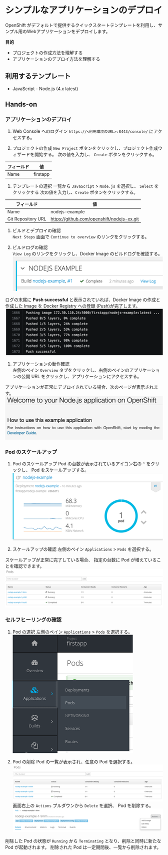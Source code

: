 # シンプルなアプリケーションのデプロイ
OpenShift がデフォルトで提供するクイックスタートテンプレートを利用し、サンプル用のWebアプリケーションをデプロイします。

**目的**
* プロジェクトの作成方法を理解する
* アプリケーションのデプロイ方法を理解する

## 利用するテンプレート
* JavaScript - Node.js (4.x latest)

## Hands-on
### アプリケーションのデプロイ

1. Web Console へのログイン
`https://<利用環境のURL>:8443/console/` にアクセスする。

1. プロジェクトの作成
`New Project` ボタンをクリックし、プロジェクト作成ウィザードを開始する。
次の値を入力し、 `Create` ボタンをクリックする。

|フィールド|値|
|---|---|
|Name|firstapp|

1. テンプレートの選択
一覧から `JavaScript` > `Node.js` を選択し、 `Select` をクリックする
次の値を入力し、`Create` ボタンをクリックする。

|フィールド|値|
|---|---|
|Name|nodejs-example|
|Git Repository URL|https://github.com/openshift/nodejs-ex.git|

1. ビルドとデプロイの確認  
`Next Steps` 画面で `Continue to overview` のリンクをクリックする。

1. ビルドログの確認  
`View Log` のリンクをクリックし、Docker Image のビルドログを確認する。
![ViewLog](./ViewLog.png)

ログの末尾に **Push successful** と表示されていれば、Docker Image の作成と作成した Image を Docker Registry への登録 (Push)が完了します。
![BuildLog_PushImage](./BuildLog_PushImage.png)

1. アプリケーションの動作確認  
左側のペイン `Overview` タブをクリックし、右側のペインのアプリケーションの公開 URL をクリックし、アプリケーションにアクセスする。

アプリケーションが正常にデプロイされている場合、次のページが表示されます。
![FirstApp](./firstapp.png)

### Pod のスケールアップ

1. Pod のスケールアップ
Pod の台数が表示されているアイコン右の `^` をクリックし、 Pod をスケールアップする。
![FirstAppPod](./firstapp-pod.png)

1. スケールアップの確認
左側のペイン `Applications` > `Pods` を選択する。

スケールアップが正常に完了している場合、 指定の台数に Pod が増えていることを確認できます。
![SelfHealing](./self-heal02.png)

### セルフヒーリングの確認

1. Pod の選択
左側のペイン `Applications` > `Pods` を選択する。
![SelfHealing](./self-heal01.png)

1. Pod の削除
Pod の一覧が表示され、任意の Pod を選択する。
![SelfHealing](./self-heal02.png)
画面右上の `Actions` プルダウンから `Delete` を選択、 Pod を削除する。
![SelfHealing](./self-heal03.png)

削除した Pod の状態が `Running` から `Terminating` となり、削除と同時に新たな Pod が起動されます。
削除された Pod は一定期間後、一覧から削除されます。
